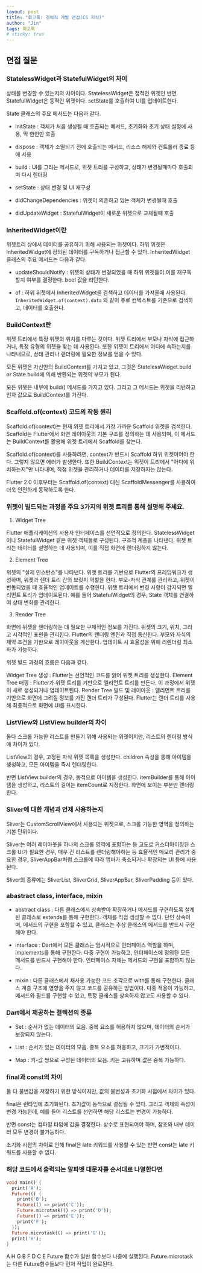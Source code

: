 ```yaml
---
layout: post
title: "회고록: 경력직 개발 면접(CS 지식)"
author: "Jin"
tags: 회고록
# sticky: true
---
```


## 면접 질문

### StatelessWidget과 StatefulWidget의 차이

상태를 변경할 수 있는지의 차이이다. StatelessWidget은 정적인 위젯인 반면 StatefulWidget은 동적인 위젯이다. setState를 호출하여 UI를 업데이트한다.

State 클래스의 주요 메서드는 다음과 같다.

- initState : 객체가 처음 생성될 때 호출되는 메서드, 초기화와 초기 상태 설정에 사용, 딱 한번만 호출

- dispose : 객체가 소멸되기 전에 호출되는 메서드, 리소스 해제와 컨트롤러 종료 등에 사용

- build : UI를 그리는 메서드로, 위젯 트리를 구성하고, 상태가 변경될때마다 호출되며 다시 렌더링

- setState : 상태 변경 및 UI 재구성

- didChangeDependencies : 위젯이 의존하고 있는 객체가 변경될때 호출

- didUpdateWidget : StatefulWidget이 새로운 위젯으로 교체될때 호출

### InheritedWidget이란

위젯트리 상에서 데이터를 공유하기 위해 사용되는 위젯이다. 하위 위젯은 InheritedWidget에 정의된 데이터를 구독하거나 접근할 수 있다.
InheritedWidget 클래스의 주요 메서드는 다음과 같다.

- updateShouldNotify : 위젯의 상태가 변경되었을 때 하위 위젯들이 이를 재구독할지 여부를 결정한다. bool 값을 리턴한다.

- of : 하위 위젯에서 InheritedWidget을 검색하고 데이터를 가져올때 사용된다.
`InheritedWidget.of(context).data` 와 같이 주로 컨텍스트를 기준으로 검색하고, 데이터를 호출한다.

### BuildContext란

위젯 트리에서 특정 위젯의 위치를 다루는 것이다. 위젯 트리에서 부모나 자식에 접근하거나, 특정 유형의 위젯을 찾는 데 사용된다. 또한 위젯이 트리에서 어디에 속하는지를 나타내므로, 상태 관리나 렌더링에 필요한 정보를 얻을 수 있다.

모든 위젯은 자신만의 BuildContext를 가지고 있고, 그것은 StatelessWidget.build or State.build에 의해 반환되는 위젯의 부모가 된다. 

모든 위젯은 내부에 build() 메서드를 가지고 있다. 그리고 그 메서드는 위젯을 리턴하고 인자 값으로 BuildContext를 가진다. 

### Scaffold.of(context) 코드의 작동 원리

Scaffold.of(context)는 현재 위젯 트리에서 가장 가까운 Scaffold 위젯을 검색한다. Scaffold는 Flutter에서 화면 레이아웃의 기본 구조를 정의하는 데 사용되며, 이 메서드는 BuildContext를 활용해 위젯 트리에서 Scaffold를 찾는다.

Scaffold.of(context)를 사용하려면, context가 반드시 Scaffold 하위 위젯이어야 한다. 그렇지 않으면 에러가 발생한다. 또한 BuildContext는 위젯이 트리에서 "어디에 위치하는지"만 나타내며, 직접 위젯을 관리하거나 데이터를 저장하지는 않는다.

Flutter 2.0 이후부터는 Scaffold.of(context) 대신 ScaffoldMessenger를 사용하여 더욱 안전하게 동작하도록 한다.

### 위젯이 빌드되는 과정을 주요 3가지의 위젯 트리를 통해 설명해 주세요.

1. Widget Tree

Flutter 애플리케이션의 사용자 인터페이스를 선언적으로 정의한다.
StatelessWidget이나 StatefulWidget 같은 위젯 객체들로 구성된다.
구조적 계층을 나타낸다. 위젯 트리는 데이터를 설명하는 데 사용되며, 이를 직접 화면에 렌더링하지 않는다.

2. Element Tree

위젯의 "실제 인스턴스"를 나타낸다.
위젯 트리를 기반으로 Flutter의 프레임워크가 생성하며, 위젯과 렌더 트리 간의 브릿지 역할을 한다.
부모-자식 관계를 관리하고, 위젯이 변동되었을 때 효율적인 업데이트를 수행한다.
위젯 트리에서 변경 사항이 감지되면 엘리먼트 트리가 업데이트된다. 예를 들어 StatefulWidget의 경우, State 객체를 연결하여 상태 변화를 관리한다.

3. Render Tree

화면에 위젯을 렌더링하는 데 필요한 구체적인 정보를 가진다.
위젯의 크기, 위치, 그리고 시각적인 표현을 관리한다.
Flutter의 렌더링 엔진과 직접 통신한다.
부모와 자식의 제약 조건을 기반으로 레이아웃을 계산한다.
업데이트 시 효율성을 위해 리렌더링 최소화가 가능하다.

위젯 빌드 과정의 흐름은 다음과 같다.

Widget Tree 생성 : Flutter는 선언적인 코드를 읽어 위젯 트리를 생성한다.
Element Tree 매핑 : Flutter가 위젯 트리를 기반으로 엘리먼트 트리를 만든다. 이 과정에서 위젯이 새로 생성되거나 업데이트된다.
Render Tree 빌드 및 레이아웃 : 엘리먼트 트리를 기반으로 화면에 그려질 정보를 가진 렌더 트리가 구성된다. Flutter는 렌더 트리를 사용해 최종적으로 화면에 UI를 표시한다.

### ListView와 ListView.builder의 차이

둘다 스크롤 가능한 리스트를 만들기 위해 사용되는 위젯이지만, 리스트의 렌더링 방식에 차이가 있다.

ListView의 경우, 고정된 자식 위젯 목록을 생성한다. children 속성을 통해 아이템을 생성하고, 모든 아이템을 즉시 렌더링한다.

반면 ListView.builder의 경우, 동적으로 아이템을 생성한다. itemBuilder를 통해 아이템을 생성하고, 리스트의 길이는 itemCount로 지정한다. 화면에 보이는 부분만 렌더링한다.

### Sliver에 대한 개념과 언제 사용하는지

Sliver는 CustomScrollView에서 사용되는 위젯으로, 스크롤 가능한 영역을 정의하는 기본 단위이다. 

Sliver는 여러 레이아웃을 하나의 스크롤 영역에 포함하는 등 고도로 커스터마이징된 스크롤 UI가 필요한 경우, 매우 긴 리스트를 렌더링해야하는 등 효율적인 메모리 관리가 중요한 경우, SliverAppBar처럼 스크롤에 따라 앱바가 축소되거나 확장되는 UI 등에 사용된다.

Sliver의 종류에는 SliverList, SliverGrid, SliverAppBar, SliverPadding 등이 있다.

### abastract class, interface, mixin

- abstract class : 다른 클래스에서 상속받아 확장하거나 메서드를 구현하도록 설계된 클래스로 extends를 통해 구현한다. 객체를 직접 생성할 수 없다. 단인 상속이며, 메서드의 구현을 포함할 수 있고, 클래스는 추상 클래스의 메서드를 반드시 구현해야 한다.

- interface : Dart에서 모든 클래스는 암시적으로 인터페이스 역할을 하며, implements를 통해 구현한다. 다중 구현이 가능하고, 인터페이스에 정의된 모든 메서드를 반드시 구현해야 한다. 인터페이스 자체는 메서드의 구현을 포함하지 않는다.

- mixin : 다른 클래스에서 재사용 가능한 코드 조각으로 with를 통해 구현한다. 클래스 계층 구조에 영향을 주지 않고 코드를 공유하는 방법이다. 다중 적용이 가능하고, 메서드와 필드를 구현할 수 있고, 특정 클래스를 상속하지 않고도 사용할 수 있다.

### Dart에서 제공하는 컬렉션의 종류

- Set : 순서가 없는 데이터의 모음. 중복 요소를 허용하지 않으며, 데이터의 순서가 보장되지 않는다.

- List : 순서가 있는 데이터의 모음. 중복 요소를 혀옹하고, 크기가 가변적이다.

- Map : 키-값 쌍으로 구성된 데이터의 모음. 키는 고유하며 값은 중복 가능하다.

### final과 const의 차이

둘 다 불변값을 저장하기 위한 방식이지만, 값의 불변성과 초기화 시점에서 차이가 있다.

final은 런타임에 초기화된다. 초기값이 동적으로 결정될 수 있다. 그리고 객체의 속성이 변경 가능한데, 예를 들어 리스트를 선언하면 해당 리스트는 변경이 가능하다.

반면 const는 컴파일 타임에 값을 결정한다. 상수로 표현되어야 하며, 참조와 내부 데이터 모두 변경이 불가능하다.

초기화 시점의 차이로 인해 final은 late 키워드를 사용할 수 있는 반면 const는 late 키워드를 사용할 수 없다.

### 해당 코드에서 출력되는 알파벳 대문자를 순서대로 나열한다면

```dart
void main() {  
  print('A');  
  Future(() {  
    print('B');  
    Future(() => print('C'));  
    Future.microtask(() => print('D'));  
    Future(() => print('E'));  
    print('F');  
  });  
  Future.microtask(() => print('G'));  
  print('H');  
}
```
A H G B F D C E
Future 함수가 일반 함수보다 나중에 실행된다.
Future.microtask는 다른 Future함수들보다 먼저 작업이 완료된다.